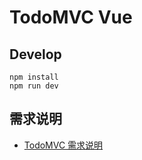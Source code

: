 # TodoMVC Vue

## Develop

```shell
npm install
npm run dev

```
## 需求说明

- [TodoMVC 需求说明](https://github.com/tastejs/todomvc/blob/master/app-spec.md)
